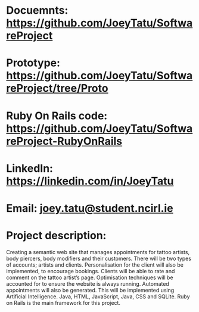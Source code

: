 # Docuemnts: https://github.com/JoeyTatu/SoftwareProject
# Prototype: https://github.com/JoeyTatu/SoftwareProject/tree/Proto
# Ruby On Rails code: https://github.com/JoeyTatu/SoftwareProject-RubyOnRails

# LinkedIn: https://linkedin.com/in/JoeyTatu
# Email: joey.tatu@student.ncirl.ie

# Project description:
Creating a semantic web site that manages appointments for tattoo artists, body piercers, body modifiers and their customers. There will be two types of accounts; artists and clients. Personalisation for the client will also be implemented, to encourage bookings. Clients will be able to rate and comment on the tattoo artist’s page. Optimisation techniques will be accounted for to ensure the website is always running. Automated appointments will also be generated.  This will be implemented using Artificial Intelligence. Java, HTML, JavaScript, Java, CSS and SQLite. Ruby on Rails is the main framework for this project.
